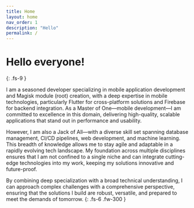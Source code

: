 ```yaml
---
title: Home
layout: home
nav_order: 1
description: "Hello"
permalink: /
---
```


# Hello everyone!

{: .fs-9 }

I am a seasoned developer specializing in mobile application development and Magisk module (root) creation, with a deep expertise in mobile technologies, particularly Flutter for cross-platform solutions and Firebase for backend integration. As a Master of One—mobile development—I am committed to excellence in this domain, delivering high-quality, scalable applications that stand out in performance and usability.

However, I am also a Jack of All—with a diverse skill set spanning database management, CI/CD pipelines, web development, and machine learning. This breadth of knowledge allows me to stay agile and adaptable in a rapidly evolving tech landscape. My foundation across multiple disciplines ensures that I am not confined to a single niche and can integrate cutting-edge technologies into my work, keeping my solutions innovative and future-proof.

By combining deep specialization with a broad technical understanding, I can approach complex challenges with a comprehensive perspective, ensuring that the solutions I build are robust, versatile, and prepared to meet the demands of tomorrow.
{: .fs-6 .fw-300 }
